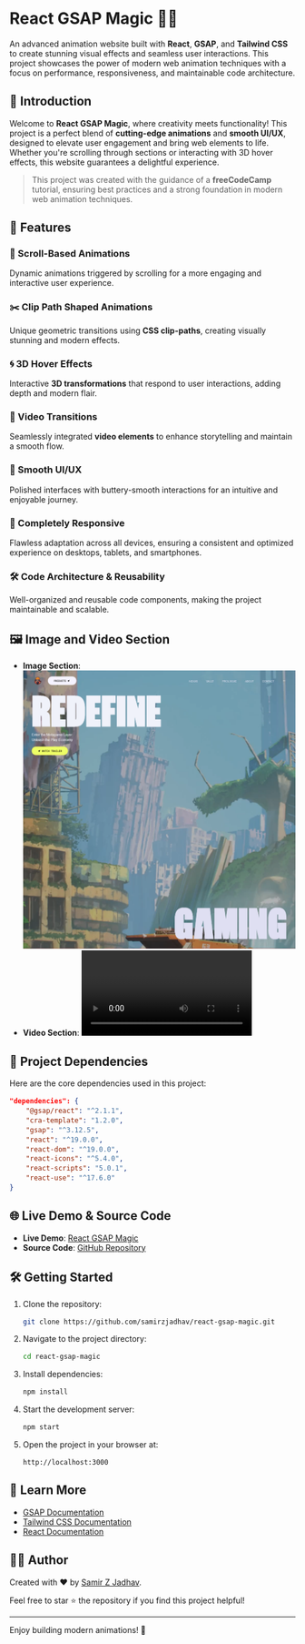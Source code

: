 # React GSAP Magic 🎨✨

An advanced animation website built with **React**, **GSAP**, and **Tailwind CSS** to create stunning visual effects and seamless user interactions. This project showcases the power of modern web animation techniques with a focus on performance, responsiveness, and maintainable code architecture.

## 🌟 Introduction

Welcome to **React GSAP Magic**, where creativity meets functionality! This project is a perfect blend of **cutting-edge animations** and **smooth UI/UX**, designed to elevate user engagement and bring web elements to life. Whether you're scrolling through sections or interacting with 3D hover effects, this website guarantees a delightful experience.

> This project was created with the guidance of a **freeCodeCamp** tutorial, ensuring best practices and a strong foundation in modern web animation techniques.

## 🚀 Features

### 🎯 Scroll-Based Animations

Dynamic animations triggered by scrolling for a more engaging and interactive user experience.

### ✂️ Clip Path Shaped Animations

Unique geometric transitions using **CSS clip-paths**, creating visually stunning and modern effects.

### 🌀 3D Hover Effects

Interactive **3D transformations** that respond to user interactions, adding depth and modern flair.

### 🎥 Video Transitions

Seamlessly integrated **video elements** to enhance storytelling and maintain a smooth flow.

### 🧈 Smooth UI/UX

Polished interfaces with buttery-smooth interactions for an intuitive and enjoyable journey.

### 📱 Completely Responsive

Flawless adaptation across all devices, ensuring a consistent and optimized experience on desktops, tablets, and smartphones.

### 🛠️ Code Architecture & Reusability

Well-organized and reusable code components, making the project maintainable and scalable.

## 🖼️ Image and Video Section

- **Image Section**: ![Home Preview](src\assets\img\readmeImage.png)
- **Video Section**: ![video Preview](src\assets\videos\videoReadme.mp4)

## 📂 Project Dependencies

Here are the core dependencies used in this project:

```json
"dependencies": {
    "@gsap/react": "^2.1.1",
    "cra-template": "1.2.0",
    "gsap": "^3.12.5",
    "react": "^19.0.0",
    "react-dom": "^19.0.0",
    "react-icons": "^5.4.0",
    "react-scripts": "5.0.1",
    "react-use": "^17.6.0"
}
```

## 🌐 Live Demo & Source Code

- **Live Demo**: [React GSAP Magic](https://react-gsap-magic.vercel.app/)
- **Source Code**: [GitHub Repository](https://github.com/samirzjadhav/react-gsap-magic)

## 🛠️ Getting Started

1. Clone the repository:

   ```bash
   git clone https://github.com/samirzjadhav/react-gsap-magic.git
   ```

2. Navigate to the project directory:

   ```bash
   cd react-gsap-magic
   ```

3. Install dependencies:

   ```bash
   npm install
   ```

4. Start the development server:

   ```bash
   npm start
   ```

5. Open the project in your browser at:
   ```
   http://localhost:3000
   ```

## 📖 Learn More

- [GSAP Documentation](https://greensock.com/docs/)
- [Tailwind CSS Documentation](https://tailwindcss.com/docs)
- [React Documentation](https://reactjs.org/docs/)

## 👨‍💻 Author

Created with ❤️ by [Samir Z Jadhav](https://portfolio-nu-five-95.vercel.app/).

Feel free to star ⭐ the repository if you find this project helpful!

---

Enjoy building modern animations! 🚀
